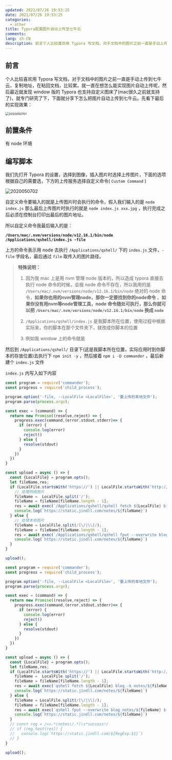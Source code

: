 ```yaml
---
updated: 2021/07/26 19:53:25
date: 2021/07/26 19:53:25
categories: 
  - other
title: Typora配置图片自动上传至七牛云
comments: 
lang: zh-CN
description: 前言个人比较喜欢用 Typora 写文档，对于文档中的图片之前一直是手动上传到七牛云，复制地址，在粘回文档，比较累。就一直在想怎么能实现图片自动上传呢，然后最近就发现 window 版的 Typora 也支持自定义图床了(mac很久之前就支持了)，就专门研究了下，下面就分享下怎么把图片自动上传到七牛云。先看下最后的实现效果：
---
```


## 前言

个人比较喜欢用 Typora 写文档，对于文档中的图片之前一直是手动上传到七牛云，复制地址，在粘回文档，比较累。就一直在想怎么能实现图片自动上传呢，然后最近就发现 window 版的 Typora 也支持自定义图床了(mac很久之前就支持了)，就专门研究了下，下面就分享下怎么把图片自动上传到七牛云。先看下最后的实现效果：

<img src="https://static.jindll.com/notes/2020050701.gif" alt="2020050701" style="zoom:67%;" />

## 前置条件

有 node 环境

## 编写脚本

我们先打开 Typora 的设置，选择到图像，插入图片时选择上传图片，下面的选项根据自己的需要选，下方的上传服务选择自定义命令( `Custom Command` )

![2020050702](https://static.jindll.com/notes/2020050702.png)

自定义命令要输入的就是上传图片时会执行的命令，假入我们输入的是 `node index.js` 那么最后上传图片时执行的就是 `node index.js xxx.jpg` ，执行完成之后必须在控制台打印出最后的图片地址。

所以自定义命令我最后输入的是： 

**`/Users/mac/.nvm/versions/node/v12.16.1/bin/node /Applications/qshell/index.js -file`**

上方的命令表示用 node 去执行 `/Applications/qshell/` 下的 `index.js` 文件，`-file` 字段名，最后通过 `file` 取传入的图片路径。

>**特殊说明：**
>
>1. 因为我 mac 上是用 nvm 管理 node 版本的，所以造成 typora 直接去执行 node 命令的时候，会报 node 命令不存在，所以我用的是 `/Users/mac/.nvm/versions/node/v12.16.1/bin/node` 绝对的 node 命令，**如果你也用的nvm管理node，那你一定要找到你的node命令** 。**如果你没有用nvm等node管理工具，node 命令随处可执行，那么你就可以把 `/Users/mac/.nvm/versions/node/v12.16.1/bin/node` 换成 `node`** 
>
>2. `/Applications/qshell/index.js` 是我脚本所在位置，使用过程中根据实际来，你的脚本在那个文件夹下，就改成你脚本的位置
>
>3. 例如我 window 上的命令就是 

然后到 `/Applications/qshell/` 目录下(这是我脚本所在位置，实际应用时到你脚本的存放位置)去执行下 `npm init -y` ，然后接着 `npm i -D commander` ，最后新建个 `index.js` 文件

`index.js` 内写入如下内容

```js
const program = require('commander');
const progress = require('child_process');

program.option('-file, --LocalFile <LocalFile>', '要上传的本地文件');
program.parse(process.argv);

const exec = (command) => {
  return new Promise((resolve,reject) => {
    progress.exec(command,(error,stdout,stderr)=> {
      if (error) {
        console.log(error)
        reject()
      } else {
        resolve(stdout)
      }
    })
  })
}

const upload = async () => {
  const {LocalFile} = program.opts();
  let fileName,res;
  if (LocalFile.startsWith('https://') || LocalFile.startsWith('http://')) {
    // 处理网络图片
    fileName =  LocalFile.split('/');
    fileName = fileName[fileName.length - 1];
    res = await exec(`/Applications/qshell/qshell fetch ${LocalFile} blog -k notes/${fileName}`);
    console.log(`https://static.jindll.com/notes/${fileName}`)
  } else {
    // 处理本地图片
    fileName = LocalFile.split(/[\/|\\]/);
    fileName = fileName[fileName.length - 1];
    res = await exec(`/Applications/qshell/qshell fput --overwrite blog notes/${fileName} ${LocalFile}`);
    console.log(`https://static.jindll.com/notes/${fileName}`)
  }
}

upload();
```















```js
const program = require('commander');
const progress = require('child_process');

program.option('-file, --LocalFile <LocalFile>', '要上传的本地文件');
program.parse(process.argv);

const exec = (command) => {
  return new Promise((resolve,reject) => {
    progress.exec(command,(error,stdout,stderr)=> {
      if (error) {
        console.log(error)
        reject()
      } else {
        resolve(stdout)
      }
    })
  })
}

const upload = async () => {
  const {LocalFile} = program.opts();
  let fileName,res;
  if (LocalFile.startsWith('https://') || LocalFile.startsWith('http://')) {
    fileName =  LocalFile.split('/');
    fileName = fileName[fileName.length - 1];
    res = await exec(`qshell fetch ${LocalFile} blog -k notes/${fileName}`);
    console.log(`https://static.jindll.com/notes/${fileName}`)
  } else {
    fileName = LocalFile.split(/[\/|\\]/);
    fileName = fileName[fileName.length - 1];
    res = await exec(`qshell fput --overwrite blog notes/${fileName} ${LocalFile}`);
    console.log(`https://static.jindll.com/notes/${fileName}`)
  }
  // const reg = /=>.*(notes\/.*)\s*success!/
  // if (reg.test(res)) {
  //   console.log(`https://static.jindll.com/${RegExp.$1}`)
  // }
}

upload();
```


